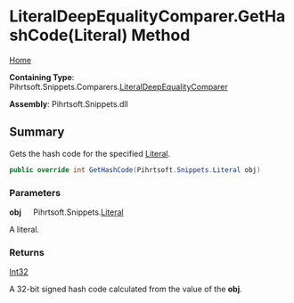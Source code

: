 # LiteralDeepEqualityComparer\.GetHashCode\(Literal\) Method

[Home](../../../../../README.md)

**Containing Type**: Pihrtsoft\.Snippets\.Comparers\.[LiteralDeepEqualityComparer](../README.md)

**Assembly**: Pihrtsoft\.Snippets\.dll

## Summary

Gets the hash code for the specified [Literal](../../../Literal/README.md)\.

```csharp
public override int GetHashCode(Pihrtsoft.Snippets.Literal obj)
```

### Parameters

**obj** &emsp; Pihrtsoft\.Snippets\.[Literal](../../../Literal/README.md)

A literal\.

### Returns

[Int32](https://docs.microsoft.com/en-us/dotnet/api/system.int32)

A 32\-bit signed hash code calculated from the value of the **obj**\.